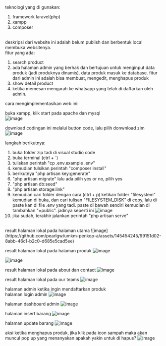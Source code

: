 teknologi yang di gunakan:
1. framework laravel(php)
2. xampp
3. composer

<br>deskripsi dari website ini adalah belum publish dan berbentuk local membuka websitenya. <br>
fitur yang ada:
1. search product
2. ada halaman admin yang berhak dan bertujuan untuk menginput data produk (jadi produknya dinamis). data produk masuk ke database. fitur dari admin ini adalah bisa membuat, mengedit, menghapus produk
3. show detail product
4. ketika memesan mengarah ke whatsapp yang telah di daftarkan oleh admin.

cara mengimplementasikan web ini:

buka xampp, klik start pada apache dan mysql <br>
![image](https://github.com/pearlgw/umkm-penkop-a/assets/145454245/d7264c8a-5495-47f9-ae5b-0180eb571bf6)

download codingan ini melalui button code, lalu pilih donwnload zim
![image](https://github.com/pearlgw/umkm-penkop-a/assets/145454245/a6ca1a30-2b6c-4a78-a195-c76d170f8061)

langkah berikutnya:
1. buka folder zip tadi di visual studio code
2. buka terminal (ctrl + `)
3. tuliskan perintah "cp .env.example .env"
4. kemudian tulsikan perintah "composer install"
5. berikutnya "php artisan key:generate"
6. "php artisan migrate" lalu ada pilih yes or no, pilih yes
7. "php artisan db:seed"
8. "php artisan storage:link"
9. kemudian cari folder dengan cara (ctrl + p) ketikan folder "filesystem" kemudian di buka, dan cari tulisan "FILESYSTEM_DISK" di copy, lalu di paste kan di file .env yang tadi. paste di bawah sendiri kemudian di tambahkan "=public". jadinya seperti ini
![image](https://github.com/pearlgw/umkm-penkop-a/assets/145454245/db5778fa-0a43-44b3-ac08-6a6fe717de3e)
10. jika sudah, terakhir jalankan perintah "php artisan serve"
<br>
result halaman lokal pada halaman utama
![image](https://github.com/pearlgw/umkm-penkop-a/assets/145454245/99151d02-8abb-46c1-b2c0-d685e5cad5ee)

result halaman lokal pada halaman produk
![image](https://github.com/pearlgw/umkm-penkop-a/assets/145454245/2dbb465c-e1ae-411b-913b-0a618c63931b)

![image](https://github.com/pearlgw/umkm-penkop-a/assets/145454245/aaa0e961-7c71-4789-9e07-c6fa6ee19518)

result halaman lokal pada about dan contact
![image](https://github.com/pearlgw/umkm-penkop-a/assets/145454245/92c07f2b-e742-40e4-8331-22d32591c849)

result halaman lokal pada our teams
![image](https://github.com/pearlgw/umkm-penkop-a/assets/145454245/3a0b7000-d952-45d5-bcd8-5867e7b7f709)

halaman admin ketika ingin mendaftarkan produk <br>
halaman login admin
![image](https://github.com/pearlgw/umkm-penkop-a/assets/145454245/c2dfcff0-3f3d-4bd6-9bef-0dc371d5de0d)

halaman dashboard admin
![image](https://github.com/pearlgw/umkm-penkop-a/assets/145454245/52c18670-0516-4023-9eee-22bfd8e86c45)

halaman insert barang
![image](https://github.com/pearlgw/umkm-penkop-a/assets/145454245/aab686c8-acc4-4bc8-adcb-68c44b20834d)

halaman update barang
![image](https://github.com/pearlgw/umkm-penkop-a/assets/145454245/af5d0eea-af8d-4428-beec-6dabbac4110c)

aksi ketika menghapus produk, jika klik pada icon sampah maka akan muncul pop up yang menanyakan apakah yakin untuk di hapus?
![image](https://github.com/pearlgw/umkm-penkop-a/assets/145454245/fbc0bc2a-04ed-4eb0-b074-5ea5bfda8660)




